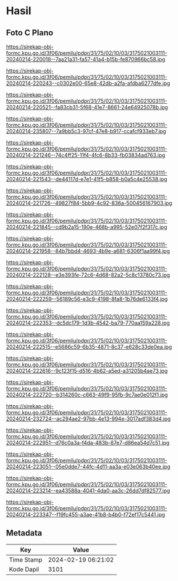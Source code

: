 # Hasil

## Foto C Plano

https://sirekap-obj-formc.kpu.go.id/3f06/pemilu/pdpr/31/75/02/10/03/3175021003111-20240214-220018--7aa21a31-fa57-41a4-b15b-fe870966bc58.jpg

https://sirekap-obj-formc.kpu.go.id/3f06/pemilu/pdpr/31/75/02/10/03/3175021003111-20240214-220243--c0302e00-65e8-42db-a2fa-afdba6277dfe.jpg

https://sirekap-obj-formc.kpu.go.id/3f06/pemilu/pdpr/31/75/02/10/03/3175021003111-20240214-220521--fa83cb31-5f68-41e7-8661-24e64925078b.jpg

https://sirekap-obj-formc.kpu.go.id/3f06/pemilu/pdpr/31/75/02/10/03/3175021003111-20240214-235807--7a9bb5c3-97cf-47e8-b917-ccafcf933eb7.jpg

https://sirekap-obj-formc.kpu.go.id/3f06/pemilu/pdpr/31/75/02/10/03/3175021003111-20240214-221246--74c4ff25-11f4-4fc6-8b33-fb03834ad763.jpg

https://sirekap-obj-formc.kpu.go.id/3f06/pemilu/pdpr/31/75/02/10/03/3175021003111-20240214-221543--de44117d-e7e1-41f5-b858-b0a5c4e25538.jpg

https://sirekap-obj-formc.kpu.go.id/3f06/pemilu/pdpr/31/75/02/10/03/3175021003111-20240214-221726--49827f84-5bb9-4c92-836a-500456167903.jpg

https://sirekap-obj-formc.kpu.go.id/3f06/pemilu/pdpr/31/75/02/10/03/3175021003111-20240214-221845--cd9b2a15-190e-468b-a995-52e07f2f317c.jpg

https://sirekap-obj-formc.kpu.go.id/3f06/pemilu/pdpr/31/75/02/10/03/3175021003111-20240214-221958--84b7bbd4-4693-4b9e-a681-6306f1aa99f4.jpg

https://sirekap-obj-formc.kpu.go.id/3f06/pemilu/pdpr/31/75/02/10/03/3175021003111-20240214-222128--e3e393fe-72c6-4d68-82a2-5c8c13780c73.jpg

https://sirekap-obj-formc.kpu.go.id/3f06/pemilu/pdpr/31/75/02/10/03/3175021003111-20240214-222259--56189c56-e3c9-4198-8fa8-1b76de6133f4.jpg

https://sirekap-obj-formc.kpu.go.id/3f06/pemilu/pdpr/31/75/02/10/03/3175021003111-20240214-222353--dc5dc179-1d3b-4542-ba79-770aa159a228.jpg

https://sirekap-obj-formc.kpu.go.id/3f06/pemilu/pdpr/31/75/02/10/03/3175021003111-20240214-222515--e5686c59-6b35-4871-8c37-e628c33de0ea.jpg

https://sirekap-obj-formc.kpu.go.id/3f06/pemilu/pdpr/31/75/02/10/03/3175021003111-20240214-222616--9c123f15-d516-4b62-a5ed-a31205b4ae73.jpg

https://sirekap-obj-formc.kpu.go.id/3f06/pemilu/pdpr/31/75/02/10/03/3175021003111-20240214-222720--b314260c-c663-49f9-95fb-9c7ae0e012f1.jpg

https://sirekap-obj-formc.kpu.go.id/3f06/pemilu/pdpr/31/75/02/10/03/3175021003111-20240214-232724--ac294ae2-97bb-4e13-994e-3017adf383d4.jpg

https://sirekap-obj-formc.kpu.go.id/3f06/pemilu/pdpr/31/75/02/10/03/3175021003111-20240214-222951--d76c0a3a-f4da-483b-87e7-d86ea54d7c51.jpg

https://sirekap-obj-formc.kpu.go.id/3f06/pemilu/pdpr/31/75/02/10/03/3175021003111-20240214-223051--05e0dde7-44fc-4d11-aa3a-e03e063b40ee.jpg

https://sirekap-obj-formc.kpu.go.id/3f06/pemilu/pdpr/31/75/02/10/03/3175021003111-20240214-223214--ea43588a-4041-4da0-aa3c-26dd7df82577.jpg

https://sirekap-obj-formc.kpu.go.id/3f06/pemilu/pdpr/31/75/02/10/03/3175021003111-20240214-223347--f19fc455-a3ae-41b8-b4b0-f72ef17c5441.jpg


## Metadata

| Key        | Value               |
| ---------- | ------------------- |
| Time Stamp | 2024-02-19 06:21:02 |
| Kode Dapil | 3101                |



